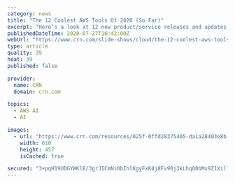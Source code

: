 ```yaml
---
category: news
title: "The 12 Coolest AWS Tools Of 2020 (So Far)"
excerpt: "Here’s a look at 12 new product/service releases and updates announced so far this year, including Amazon AppFlow, Amazon CodeGuru, AWS Fargate Platform Version 1.4.0, Amazon Kendra and new features for Amazon Macie."
publishedDateTime: 2020-07-27T16:42:00Z
webUrl: "https://www.crn.com/slide-shows/cloud/the-12-coolest-aws-tools-of-2020-so-far-"
type: article
quality: 39
heat: 39
published: false

provider:
  name: CRN
  domain: crn.com

topics:
  - AWS AI
  - AI

images:
  - url: "https://www.crn.com/resources/025f-0ffd28375405-da1a28403e8b-1000/aws-booth.jpg"
    width: 610
    height: 457
    isCached: true

secured: "3+pqH19UDGYWKlB/3grJICmNi0bIhlKgyFxK4j8Fv90j3kLhqQ0bMx9Z1XillSk24AiSLF/N/OZ0Qo02B99bnrYt+Jf3Jg1HuSwm0YGlrpNRZfvkRIAotCnW+OyEUTsXJM1WjoMEHSWjzdfdbQ6gpUp9X7pIyKUCx5C7TzZfXRPSJY36xQrKcjtggMz3n9ulPzEKrAykWpQfhhiWIrg2Qm06gsVT6ECf1PDWAc+EgrslvarvFMd0DlPi4wANvcJJnkBNt7jRBv0kHF8weWQy9fUfRbNHAXM4SRySkunrs72EgdCoH3ZtwXnhvT42G66cuMdRzJwnqUbGjnsIShguGQ==;N0YCEZUwJPpuE1SITl/NIg=="
---
```


